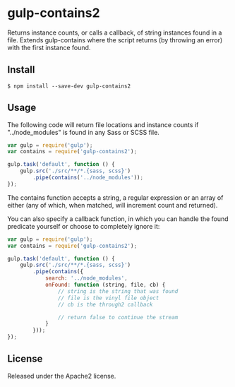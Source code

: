 # gulp-contains2 

Returns instance counts, or calls a callback, of string instances found in a file.
Extends gulp-contains where the script returns (by throwing an error) with the first instance found.

## Install

```
$ npm install --save-dev gulp-contains2
```

## Usage

The following code will return file locations and instance counts if "../node_modules" is found in any
Sass or SCSS file.

```js
var gulp = require('gulp');
var contains = require('gulp-contains2');

gulp.task('default', function () {
	gulp.src('./src/**/*.{sass, scss}')
		.pipe(contains('../node_modules'));
});
```

The contains function accepts a string, a regular expression or an array of either (any of
which, when matched, will increment count and returned).

You can also specify a callback function, in which you can handle the found predicate
yourself or choose to completely ignore it:

```js
var gulp = require('gulp');
var contains = require('gulp-contains2');

gulp.task('default', function () {
	gulp.src('./src/**/*.{sass, scss}')
		.pipe(contains({
			search: '../node_modules',
			onFound: function (string, file, cb) {
				// string is the string that was found
				// file is the vinyl file object
				// cb is the through2 callback

				// return false to continue the stream
			}
		}));
});
```

## License

Released under the Apache2 license.
